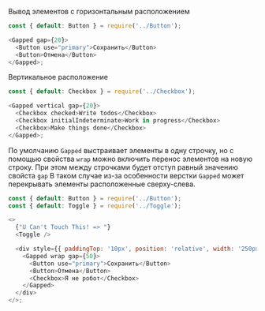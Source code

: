 Вывод элементов с горизонтальным расположением

```js
const { default: Button } = require('../Button');

<Gapped gap={20}>
  <Button use="primary">Сохранить</Button>
  <Button>Отмена</Button>
</Gapped>;
```

Вертикальное расположение

```js
const { default: Checkbox } = require('../Checkbox');

<Gapped vertical gap={20}>
  <Checkbox checked>Write todos</Checkbox>
  <Checkbox initialIndeterminate>Work in progress</Checkbox>
  <Checkbox>Make things done</Checkbox>
</Gapped>;
```

По умолчанию `Gapped` выстраивает элементы в одну строчку, но с помощью свойства `wrap` можно включить перенос элементов на новую строку.
При этом между строчками будет отступ равный значению свойста `gap`
В таком случае из-за особенности верстки `Gapped` может перекрывать элементы расположенные сверху-слева.

```js
const { default: Button } = require('../Button');
const { default: Toggle } = require('../Toggle');

<>
  {"U Can't Touch This! => "}
  <Toggle />

  <div style={{ paddingTop: '10px', position: 'relative', width: '250px' }}>
    <Gapped wrap gap={50}>
      <Button use="primary">Сохранить</Button>
      <Button>Отмена</Button>
      <Checkbox>Я не робот</Checkbox>
    </Gapped>
  </div>
</>;
```
